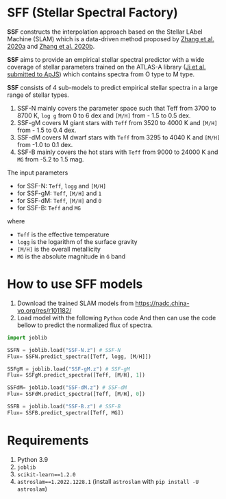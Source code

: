 # SFF (Stellar Spectral Factory)

**SSF** constructs the interpolation approach based on the Stellar LAbel Machine (SLAM)
which is a data-driven method proposed by
[Zhang et al. 2020a](https://ui.adsabs.harvard.edu/abs/2020ApJS..246....9Z/abstract) and 
[Zhang et al. 2020b](https://ui.adsabs.harvard.edu/abs/2020RAA....20...51Z/abstract).

**SSF** aims to provide an empirical stellar spectral predictor with a wide coverage of stellar parameters
trained on the ATLAS-A library ([Ji et al. submitted to ApJS]()) which contains spectra 
from O type to M type. 

**SSF** consists of 4 sub-models to predict empirical stellar spectra in a large range of stellar types.
1. SSF-N mainly covers the parameter space such that Teff from 3700 to 8700 K, 
`log g` from 0 to 6 dex and `[M/H]` from - 1.5 to 0.5 dex. 
2. SSF-gM covers M giant stars with `Teff` from 3520 to 4000 K and `[M/H]` from - 1.5 to 0.4 dex.
3. SSF-dM covers M dwarf stars with `Teff` from 3295 to 4040 K and `[M/H]` from -1.0 to 0.1 dex. 
4. SSF-B mainly covers the hot stars with `Teff` from 9000 to 24000 K and `MG` from -5.2 to 1.5 mag. 

The input parameters 
- for SSF-N: `Teff`, `logg` and `[M/H]`
- for SSF-gM: `Teff`, `[M/H]` and `1`
- for SSF-dM: `Teff`, `[M/H]` and `0`
- for SSF-B: `Teff` and `MG`

where
- `Teff` is the effective temperature
- `logg` is the logarithm of the surface gravity
- `[M/H]` is the overall metallicity
- `MG` is the absolute magnitude in `G` band

# How to use SFF models
1. Download the trained SLAM models from https://nadc.china-vo.org/res/r101182/
2. Load model with the following `Python` code And then can use the code bellow to predict the normalized flux of spectra. 

```python
import joblib

SSFN = joblib.load("SSF-N.z") # SSF-N
Flux= SSFN.predict_spectra([Teff, logg, [M/H]])

SSFgM = joblib.load("SSF-gM.z") # SSF-gM
Flux= SSFgM.predict_spectra([Teff, [M/H], 1])

SSFdM= joblib.load("SSF-dM.z") # SSF-dM
Flux= SSFdM.predict_spectra([Teff, [M/H], 0])

SSFB = joblib.load("SSF-B.z") # SSF-B
Flux= SSFB.predict_spectra([Teff, MG])
```

# Requirements
1. Python 3.9
2. `joblib`
3. `scikit-learn==1.2.0`
4. `astroslam==1.2022.1228.1` (install `astroslam` with `pip install -U astroslam`)
